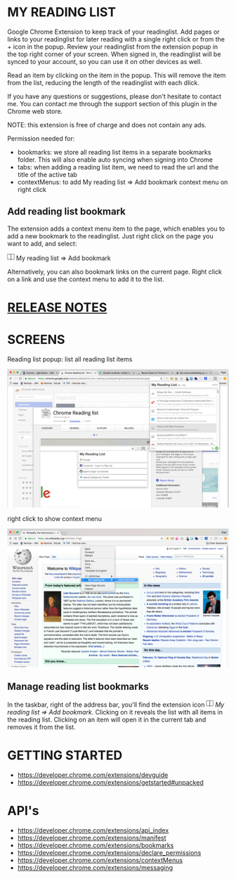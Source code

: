 
# MY READING LIST
Google Chrome Extension to keep track of your readinglist. Add pages or links to your readinglist for later reading with a single right click or from the + icon in the popup.
Review your readinglist from the extension popup in the top right corner of your screen.
When signed in, the readinglist will be synced to your account, so you can use it on other devices as well.

Read an item by clicking on the item in the popup. This will remove the item from the list, reducing the length of the readinglist with each dlick.

If you have any questions or suggestions, please don't hesitate to contact me. You can contact me through the support section of this plugin in the Chrome web store.

NOTE: this extension is free of charge and does not contain any ads.

Permission needed for:
- bookmarks: we store all reading list items in a separate bookmarks folder. This will also enable auto syncing when signing into Chrome
- tabs: when adding a reading list item, we need to read the url and the title of the active tab
- contextMenus: to add My reading list => Add bookmark context menu on right click


## Add reading list bookmark
The extension adds a context menu item to the page, which enables you to add a new bookmark to the readinglist.
Just right click on the page you want to add, and select:

![My reading list icon](https://raw.githubusercontent.com/elgervb/chrome-reading-list/master/src/assets/icon16.png) My reading list => Add bookmark

Alternatively, you can also bookmark links on the current page. Right click on a link and use the context menu to add it to the list.

# [RELEASE NOTES](./RELEASE-NOTES.MD)

# SCREENS
Reading list popup: list all reading list items

![Chrome Reading List Popup](https://github.com/elgervb/chrome-reading-list/blob/master/screens/Chrome-Reading-List-popup.png?raw=true)

right click to show context menu

![Chrome Reading List Context menu](https://github.com/elgervb/chrome-reading-list/blob/master/screens/Chrome-Reading-List-Add-Item.png?raw=true)

## Manage reading list bookmarks

In the taskbar, right of the address bar, you'll find the extension icon _![My reading list icon](https://raw.githubusercontent.com/elgervb/chrome-reading-list/master/src/assets/icon16.png) My reading list => Add bookmark_.
Clicking on it reveals the list with all items in the reading list.
Clicking on an item will open it in the current tab and removes it from the list.

# GETTING STARTED
 - https://developer.chrome.com/extensions/devguide
 - https://developer.chrome.com/extensions/getstarted#unpacked

# API's
 - https://developer.chrome.com/extensions/api_index
 - https://developer.chrome.com/extensions/manifest
 - https://developer.chrome.com/extensions/bookmarks
 - https://developer.chrome.com/extensions/declare_permissions
 - https://developer.chrome.com/extensions/contextMenus
 - https://developer.chrome.com/extensions/messaging
